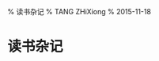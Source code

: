 % 读书杂记
% TANG ZHiXiong
% 2015-11-18

读书杂记
========

<!-- 下面要有空行 | One Empty Line Reserved Below -->
